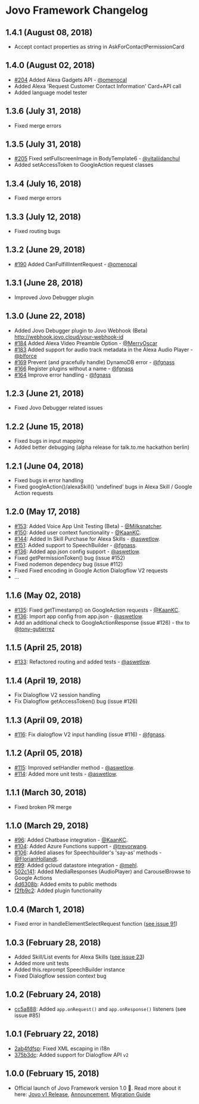 # Jovo Framework Changelog

## 1.4.1 (August 08, 2018)
* Accept contact properties as string in AskForContactPermissionCard


## 1.4.0 (August 02, 2018)
* [#204](https://github.com/jovotech/jovo-framework-nodejs/pull/204) Added Alexa Gadgets API - [@omenocal](https://github.com/omenocal)
* Added Alexa 'Request Customer Contact Information' Card+API call
* Added language model tester

## 1.3.6 (July 31, 2018)
* Fixed merge errors

## 1.3.5 (July 31, 2018)
* [#205](https://github.com/jovotech/jovo-framework-nodejs/pull/205) Fixed setFullscreenImage in BodyTemplate6 - [@vitaliidanchul](https://github.com/vitaliidanchul)
* Added setAccessToken to GoogleAction request classes

## 1.3.4 (July 16, 2018)
* Fixed merge errors

## 1.3.3 (July 12, 2018)
* Fixed routing bugs

## 1.3.2 (June 29, 2018)
* [#190](https://github.com/jovotech/jovo-framework-nodejs/pull/190) Added CanFulfillIntentRequest - [@omenocal](https://github.com/omenocal)


## 1.3.1 (June 28, 2018)
* Improved Jovo Debugger plugin

## 1.3.0 (June 22, 2018)
* Added Jovo Debugger plugin to Jovo Webhook (Beta) http://webhook.jovo.cloud/your-webhook-id
* [#184](https://github.com/jovotech/jovo-framework-nodejs/pull/184) Added Alexa Video Preamble Option - [@MerryOscar](https://github.com/MerryOscar)
* [#183](https://github.com/jovotech/jovo-framework-nodejs/pull/183) Added support for audio track metadata in the Alexa Audio Player - [@blforce](https://github.com/blforce)
* [#169](https://github.com/jovotech/jovo-framework-nodejs/pull/169) Prevent (and gracefully handle) DynamoDB error - [@fgnass](https://github.com/fgnass)
* [#166](https://github.com/jovotech/jovo-framework-nodejs/pull/166) Register plugins without a name - [@fgnass](https://github.com/fgnass)
* [#164](https://github.com/jovotech/jovo-framework-nodejs/pull/164) Improve error handling - [@fgnass](https://github.com/fgnass)

## 1.2.3 (June 21, 2018)
* Fixed Jovo Debugger related issues

## 1.2.2 (June 15, 2018)
* Fixed bugs in input mapping
* Added better debugging (alpha release for talk.to.me hackathon berlin)


## 1.2.1 (June 04, 2018)
* Fixed bugs in error handling
* Fixed googleAction()/alexaSkill() 'undefined' bugs in Alexa Skill / Google Action requests


## 1.2.0 (May 17, 2018)
* [#153](https://github.com/jovotech/jovo-framework-nodejs/pull/153): Added Voice App Unit Testing (Beta) - [@Milksnatcher](https://github.com/Milksnatcher).
* [#150](https://github.com/jovotech/jovo-framework-nodejs/pull/150): Added user context functionality - [@KaanKC](https://github.com/KaanKC).
* [#144](https://github.com/jovotech/jovo-framework-nodejs/pull/144): Added In Skill Purchase for Alexa Skills - [@aswetlow](https://github.com/aswetlow).
* [#151](https://github.com/jovotech/jovo-framework-nodejs/pull/151): Added <phoneme> support to SpeechBuilder - [@fgnass](https://github.com/fgnass).
* [#136](https://github.com/jovotech/jovo-framework-nodejs/pull/136): Added app.json config support - [@aswetlow](https://github.com/aswetlow).
* Fixed getPermissionToken() bug (issue #152)
* Fixed nodemon dependecy bug (issue #112)
* Fixed Fixed encoding in Google Action Dialogflow V2 requests
* ...

## 1.1.6 (May 02, 2018)
* [#135](https://github.com/jovotech/jovo-framework-nodejs/pull/135): Fixed getTimestamp() on GoogleAction requests - [@KaanKC](https://github.com/KaanKC).
* [#136](https://github.com/jovotech/jovo-framework-nodejs/pull/136): Import app config from app.json - [@aswetlow](https://github.com/aswetlow).
* Add an additional check to GoogleActionResponse (issue #126) - thx to [@tony-gutierrez](https://github.com/tony-gutierrez)


## 1.1.5 (April 25, 2018)
* [#133](https://github.com/jovotech/jovo-framework-nodejs/pull/133): Refactored routing and added tests  - [@aswetlow](https://github.com/aswetlow).


## 1.1.4 (April 19, 2018)
* Fix Dialogflow V2 session handling
* Fix Dialogflow getAccessToken() bug (issue #126)


## 1.1.3 (April 09, 2018)
* [#116](https://github.com/jovotech/jovo-framework-nodejs/pull/117): Fix dialogflow V2 input handling (issue #116) - [@fgnass](https://github.com/fgnass).


## 1.1.2 (April 05, 2018)
* [#115](https://github.com/jovotech/jovo-framework-nodejs/pull/115): Improved setHandler method - [@aswetlow](https://github.com/aswetlow).
* [#114](https://github.com/jovotech/jovo-framework-nodejs/pull/114): Added more unit tests - [@aswetlow](https://github.com/aswetlow).


## 1.1.1 (March 30, 2018)
* Fixed broken PR merge

## 1.1.0 (March 29, 2018)
* [#96](https://github.com/jovotech/jovo-framework-nodejs/pull/96): Added Chatbase integration - [@KaanKC](https://github.com/KaanKC).
* [#104](https://github.com/jovotech/jovo-framework-nodejs/pull/104): Added Azure Functions support - [@trevorwang](https://github.com/trevorwang).
* [#106](https://github.com/jovotech/jovo-framework-nodejs/pull/106): Added aliases for Speechbuilder's 'say-as' methods - [@FlorianHollandt](https://github.com/FlorianHollandt).
* [#99](https://github.com/jovotech/jovo-framework-nodejs/pull/99): Added gcloud datastore integration - [@mehl](https://github.com/mehl).
* [502c141](https://github.com/jovotech/jovo-framework-nodejs/commit/502c14112484737bee75c5ee815ce1b9423ebb84): Added MediaResponses (AudioPlayer) and CarouselBrowse to Google Actions
* [4d6308b](https://github.com/jovotech/jovo-framework-nodejs/commit/4d6308b89c314e2f34e4cb0f9face494ba264b8a):  Added emits to public methods
* [f2fb9c2](https://github.com/jovotech/jovo-framework-nodejs/commit/f2fb9c2f88ce9da52eb86c7f9fa5f22a3b2cc525):  Added plugin functionality


## 1.0.4 (March 1, 2018)
* Fixed error in handleElementSelectRequest function ([see issue 91](https://github.com/jovotech/jovo-framework-nodejs/issues/91))

## 1.0.3 (February 28, 2018)
* Added Skill/List events for Alexa Skills ([see issue 23](https://github.com/jovotech/jovo-framework-nodejs/issues/23))
* Added more unit tests
* Added this.reprompt SpeechBuilder instance
* Fixed Dialogflow session context bug

## 1.0.2 (February 24, 2018)

* [cc5a888](https://github.com/jovotech/jovo-framework-nodejs/commit/cc5a888977c870e6d44636ae48cbd95efb9e9251): Added `app.onRequest()` and `app.onResponse()` listeners (see issue #85)

## 1.0.1 (February 22, 2018)

* [2ab4fdfsp](https://github.com/jovotech/jovo-framework-nodejs/commit/2ab4fdf1009794c2b5260f833e7dba2e30d603c6): Fixed XML escaping in i18n
* [375b3dc](https://github.com/jovotech/jovo-framework-nodejs/commit/375b3dc9aa0cf2eded7d525d874150989e1c9c42): Added support for Dialogflow API `v2`

## 1.0.0 (February 15, 2018)

* Official launch of Jovo Framework version 1.0 🎉. Read more about it here: [Jovo v1 Release](https://github.com/jovotech/jovo-framework-nodejs/releases/tag/v1.0), [Announcement](https://medium.com/@einkoenig/our-biggest-update-ever-today-were-releasing-jovo-framework-v1-0-7783f39f1728), [Migration Guide](https://www.jovo.tech/blog/v1-migration-guide/)
